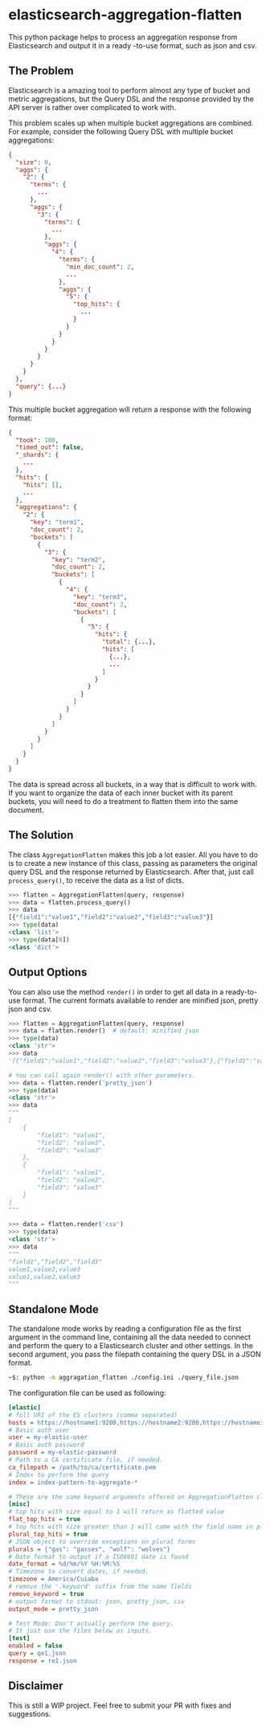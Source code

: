 # elasticsearch-aggregation-flatten
This python package helps to process an aggregation response from Elasticsearch and output it in a ready -to-use format, such as json and csv.

## The Problem
Elasticsearch is a amazing tool to perform almost any type of bucket and metric aggregations, but the Query DSL and the response provided by the API server is rather over complicated to work with.

This problem scales up when multiple bucket aggregations are combined. For example, consider the following Query DSL with multiple bucket aggregations:
```json
{
  "size": 0,
  "aggs": {
    "2": {
      "terms": {
        ...
      },
      "aggs": {
        "3": {
          "terms": {
            ...
          },
          "aggs": {
            "4": {
              "terms": {
                "min_doc_count": 2,
                ...
              },
              "aggs": {
                "5": {
                  "top_hits": {
                    ...
                  }
                }
              }
            }
          }
        }
      }
    }
  },
  "query": {...}
}
```
This multiple bucket aggregation will return a response with the following format:

```json
{
  "took": 100,
  "timed_out": false,
  "_shards": {
    ...
  },
  "hits": {
    "hits": [],
    ...
  },
  "aggregations": {
    "2": {
      "key": "term1",
      "doc_count": 2,
      "buckets": [
        {
          "3": {
            "key": "term2",
            "doc_count": 2,
            "buckets": [
              {
                "4": {
                  "key": "term3",
                  "doc_count": 2,
                  "buckets": [
                    {
                      "5": {
                        "hits": {
                          "total": {...},
                          "hits": [
                            {...},
                            ...
                          ]
                        }
                      }
                    }
                  ]
                }
              }
            ]
          }
        }
      ]
    }
  }
}
```

The data is spread across all buckets, in a way that is difficult to work with. If you want to organize the data of each inner bucket with its parent buckets, you will need to do a treatment to flatten them into the same document.

## The Solution
The class `AggregationFlatten` makes this job a lot easier. All you have to do is to create a new instance of this class, passing as parameters the original query DSL and the response returned by Elasticsearch. After that, just call `process_query()`, to receive the data as a list of dicts.

```python
>>> flatten = AggregationFlatten(query, response)
>>> data = flatten.process_query()
>>> data
[{"field1":"value1","field2":"value2","field3":"value3"}]
>>> type(data)
<class 'list'>
>>> type(data[0])
<class 'dict'>
```


## Output Options
You can also use the method `render()` in order to get all data in a ready-to-use format. The current formats available to render are minified json, pretty json and csv.
```python
>>> flatten = AggregationFlatten(query, response)
>>> data = flatten.render()  # default: minified json
>>> type(data)
<class 'str'>
>>> data
'[{"field1":"value1","field2":"value2","field3":"value3"},{"field1":"value1","field2": "value2","field3":"value3"}]'

# You can call again render() with other parameters.
>>> data = flatten.render('pretty_json')
>>> type(data)
<class 'str'>
>>> data
"""
[
    {
        "field1": "value1",
        "field2": "value2",
        "field3": "value3"
    },
    {
        "field1": "value1",
        "field2": "value2",
        "field3": "value3"
    }
]
"""

>>> data = flatten.render('csv')
>>> type(data)
<class 'str'>
>>> data
"""
"field1","field2","field3"
value1,value2,value3
value1,value2,value3
"""
```

## Standalone Mode
The standalone mode works by reading a configuration file as the first argument in the command line, containing all the data needed to connect and perform the query to a Elasticsearch cluster and other settings. In the second argument, you pass the filepath containing the query DSL in a JSON format.
```bash
~$: python -m aggragation_flatten ./config.ini ./query_file.json
```

The configuration file can be used as following:
```ini
[elastic]
# full URI of the ES clusters (comma separated)
hosts = https://hostname1:9200,https://hostname2:9200,https://hostname3:9200
# Basic auth user
user = my-elastic-user
# Basic auth password
password = my-elastic-password
# Path to a CA certificate file, if needed.
ca_filepath = /path/to/ca/certificate.pem
# Index to perform the query
index = index-pattern-to-aggregate-*

# These are the same keyword arguments offered on AggregationFlatten class.
[misc]
# top hits with size equal to 1 will return as flatted value
flat_top_hits = true
# top hits with size greater than 1 will came with the field name in plural form
plural_top_hits = true
# JSON object to override exceptions on plural forms
plurals = {"gas": "gasses", "wolf": "wolves"}
# Date format to output if a ISO8601 date is found
date_format = %d/%m/%Y %H:%M:%S
# Timezone to convert dates, if needed.
timezone = America/Cuiaba
# remove the '.keyword' suffix from the name fields
remove_keyword = true
# output format to stdout: json, pretty_json, csv
output_mode = pretty_json

# Test Mode: Don't actually perform the query.
# It just use the files below as inputs.
[test]
enabled = false
query = qe1.json
response = re1.json
```

## Disclaimer
This is still a WIP project.
Feel free to submit your PR with fixes and suggestions.
